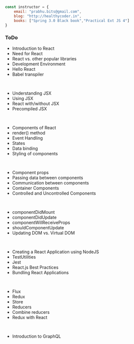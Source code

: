 
```javascript
const instructor = {
	email: "prabhu.bits@gmail.com",
	blog: "http://healthycoder.in",
	books: ["Spring 3.0 Black book","Practical Ext JS 4"]
} 
```

### ToDo


*	Introduction to React
*	Need for React
*	React vs. other popular libraries
*	Development Environment
*	Hello React
*	Babel transpiler

<br/>

*	Understanding JSX
*	Using JSX
*	React with/without JSX
*	Precompiled JSX

<br/>

*	Components of React
*	render() method
*	Event Handling
*	States
*	Data binding
*	Styling of components
<br/>

*	Component props
*	Passing data between components
*	Communication between components
*	Container Components
*	Controlled and Uncontrolled Components
<br/>

*	componentDidMount
*	componentDidUpdate
*	componentWillReceiveProps
*	shouldComponentUpdate
*	Updating DOM vs. Virtual DOM

<br/>

*	Creating a React Application using NodeJS
*	TestUtilities
*	Jest
*	React.js Best Practices
*	Bundling React Applications

<br/>

*   Flux
*	Redux
*	Store
*	Reducers
*	Combine reducers
*	Redux with React

<br/>

*   Introduction to GraphQL


